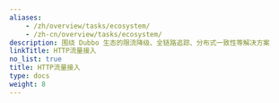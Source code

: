 ```yaml
---
aliases:
    - /zh/overview/tasks/ecosystem/
    - /zh-cn/overview/tasks/ecosystem/
description: 围绕 Dubbo 生态的限流降级、全链路追踪、分布式一致性等解决方案
linkTitle: HTTP流量接入
no_list: true
title: HTTP流量接入
type: docs
weight: 8
---
```


